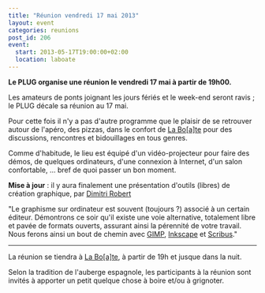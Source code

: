 ```yaml
---
title: "Réunion vendredi 17 mai 2013"
layout: event
categories: reunions
post_id: 206
event:
  start: 2013-05-17T19:00:00+02:00
  location: laboate
---
```


**Le PLUG organise une réunion le vendredi 17 mai à partir de 19h00.**

Les amateurs de ponts joignant les jours fériés et le week-end seront ravis ; le PLUG décale sa réunion au 17 mai.

Pour cette fois il n'y a pas d'autre programme que le plaisir de se retrouver autour de l'apéro, des pizzas, dans le confort de [La Bo\[a\]te](http://laboate.com/) pour des discussions, rencontres et bidouillages en tous genres.

Comme d'habitude, le lieu est équipé d'un vidéo-projecteur pour faire des démos, de quelques ordinateurs, d'une connexion à Internet, d'un salon confortable, … bref de quoi passer un bon moment.

**Mise à jour** : il y aura finalement une présentation d'outils (libres) de création graphique, par [Dimitri Robert](http://twitter.com/Libresavous)

"Le graphisme sur ordinateur est souvent (toujours ?) associé à un certain éditeur.
Démontrons ce soir qu'il existe une voie alternative, totalement libre et pavée de formats ouverts, assurant ainsi la pérennité de votre travail.
Nous ferons ainsi un bout de chemin avec [GIMP](http://www.gimp.org), [Inkscape](http://inkscape.org) et [Scribus](http://scribus.net)."

----

La réunion se tiendra à [La Bo\[a\]te](http://laboate.com/), à partir de 19h et jusque dans la nuit.

Selon la tradition de l'auberge espagnole, les participants à la réunion sont invités à apporter un petit quelque chose à boire et/ou à grignoter.
